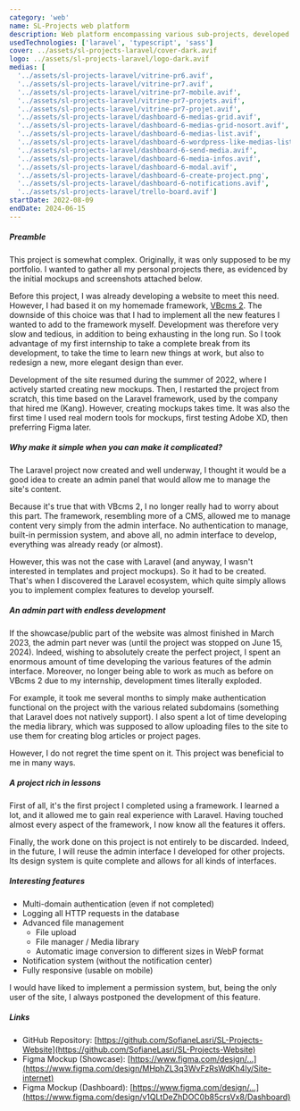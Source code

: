 ```yaml
---
category: 'web'
name: SL-Projects web platform
description: Web platform encompassing various sub-projects, developed with Laravel.
usedTechnologies: ['laravel', 'typescript', 'sass']
cover: ../assets/sl-projects-laravel/cover-dark.avif
logo: ../assets/sl-projects-laravel/logo-dark.avif
medias: [
  '../assets/sl-projects-laravel/vitrine-pr6.avif',
  '../assets/sl-projects-laravel/vitrine-pr7.avif',
  '../assets/sl-projects-laravel/vitrine-pr7-mobile.avif',
  '../assets/sl-projects-laravel/vitrine-pr7-projets.avif',
  '../assets/sl-projects-laravel/vitrine-pr7-projet.avif',
  '../assets/sl-projects-laravel/dashboard-6-medias-grid.avif',
  '../assets/sl-projects-laravel/dashboard-6-medias-grid-nosort.avif',
  '../assets/sl-projects-laravel/dashboard-6-medias-list.avif',
  '../assets/sl-projects-laravel/dashboard-6-wordpress-like-medias-list.avif',
  '../assets/sl-projects-laravel/dashboard-6-send-media.avif',
  '../assets/sl-projects-laravel/dashboard-6-media-infos.avif',
  '../assets/sl-projects-laravel/dashboard-6-modal.avif',
  '../assets/sl-projects-laravel/dashboard-6-create-project.png',
  '../assets/sl-projects-laravel/dashboard-6-notifications.avif',
  '../assets/sl-projects-laravel/trello-board.avif']
startDate: 2022-08-09
endDate: 2024-06-15
---
```


##### Preamble

This project is somewhat complex. Originally, it was only supposed to be my portfolio. I wanted to gather all my personal projects there, as evidenced by the initial mockups and screenshots attached below.

Before this project, I was already developing a website to meet this need. However, I had based it on my homemade framework, [VBcms 2](https://github.com/SofianeLasri/VBcms-2.0). The downside of this choice was that I had to implement all the new features I wanted to add to the framework myself. Development was therefore very slow and tedious, in addition to being exhausting in the long run. So I took advantage of my first internship to take a complete break from its development, to take the time to learn new things at work, but also to redesign a new, more elegant design than ever.

Development of the site resumed during the summer of 2022, where I actively started creating new mockups. Then, I restarted the project from scratch, this time based on the Laravel framework, used by the company that hired me (Kang). However, creating mockups takes time. It was also the first time I used real modern tools for mockups, first testing Adobe XD, then preferring Figma later.

##### Why make it simple when you can make it complicated?

The Laravel project now created and well underway, I thought it would be a good idea to create an admin panel that would allow me to manage the site's content.

Because it's true that with VBcms 2, I no longer really had to worry about this part. The framework, resembling more of a CMS, allowed me to manage content very simply from the admin interface. No authentication to manage, built-in permission system, and above all, no admin interface to develop, everything was already ready (or almost).

However, this was not the case with Laravel (and anyway, I wasn't interested in templates and project mockups). So it had to be created. That's when I discovered the Laravel ecosystem, which quite simply allows you to implement complex features to develop yourself.

##### An admin part with endless development

If the showcase/public part of the website was almost finished in March 2023, the admin part never was (until the project was stopped on June 15, 2024). Indeed, wishing to absolutely create the perfect project, I spent an enormous amount of time developing the various features of the admin interface. Moreover, no longer being able to work as much as before on VBcms 2 due to my internship, development times literally exploded.

For example, it took me several months to simply make authentication functional on the project with the various related subdomains (something that Laravel does not natively support). I also spent a lot of time developing the media library, which was supposed to allow uploading files to the site to use them for creating blog articles or project pages.

However, I do not regret the time spent on it. This project was beneficial to me in many ways.

##### A project rich in lessons

First of all, it's the first project I completed using a framework. I learned a lot, and it allowed me to gain real experience with Laravel. Having touched almost every aspect of the framework, I now know all the features it offers.

Finally, the work done on this project is not entirely to be discarded. Indeed, in the future, I will reuse the admin interface I developed for other projects. Its design system is quite complete and allows for all kinds of interfaces.

##### Interesting features

- Multi-domain authentication (even if not completed)
- Logging all HTTP requests in the database
- Advanced file management
  - File upload
  - File manager / Media library
  - Automatic image conversion to different sizes in WebP format
- Notification system (without the notification center)
- Fully responsive (usable on mobile)

I would have liked to implement a permission system, but, being the only user of the site, I always postponed the development of this feature.

##### Links

- GitHub Repository: [https://github.com/SofianeLasri/SL-Projects-Website](https://github.com/SofianeLasri/SL-Projects-Website)
- Figma Mockup (Showcase): [https://www.figma.com/design/...](https://www.figma.com/design/MHphZL3q3WvFzRsWdKh4ly/Site-internet)
- Figma Mockup (Dashboard): [https://www.figma.com/design/...](https://www.figma.com/design/v1QLtDeZhDOC0b85crsVx8/Dashboard)